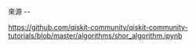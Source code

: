 
來源 -- 

https://github.com/qiskit-community/qiskit-community-tutorials/blob/master/algorithms/shor_algorithm.ipynb